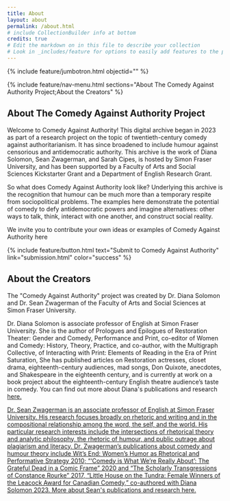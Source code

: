 ```yaml
---
title: About
layout: about
permalink: /about.html
# include CollectionBuilder info at bottom
credits: true
# Edit the markdown on in this file to describe your collection
# Look in _includes/feature for options to easily add features to the page
---
```


{% include feature/jumbotron.html objectid="" %}

{% include feature/nav-menu.html sections="About The Comedy Against Authority Project;About the Creators" %}

## About The Comedy Against Authority Project


Welcome to Comedy Against Authority! This digital archive began in 2023 as part of a research project on the topic of twentieth-century comedy against authoritarianism. It has since broadened to include humour against censorious and antidemocratic authority. This archive is the work of Diana Solomon, Sean Zwagerman, and Sarah Cipes, is hosted by Simon Fraser University, and has been supported by a Faculty of Arts and Social Sciences Kickstarter Grant and a Department of English Research Grant.

So what does Comedy Against Authority look like? Underlying this archive is the recognition that humour can be much more than a temporary respite from sociopolitical problems. The examples here demonstrate the potential of comedy to defy antidemocratic powers and imagine alternatives: other ways to talk, think, interact with one another, and construct social reality.
 
We invite you to contribute your own ideas or examples of Comedy Against Authority here 

{% include feature/button.html text="Submit to Comedy Against Authority" link="submission.html" color="success" %}


## About the Creators

The "Comedy Against Authority" project was created by Dr. Diana Solomon and Dr. Sean Zwagerman of the Faculty of Arts and Social Sciences at Simon Fraser University.

Dr. Diana Solomon is associate professor of English at Simon Fraser University. She is the author of Prologues and Epilogues of Restoration Theater: Gender and Comedy, Performance and Print, co-editor of Women and Comedy: History, Theory, Practice, and co-author, with the Multigraph Collective, of Interacting with Print: Elements of Reading in the Era of Print Saturation, She has published articles on Restoration actresses, closet drama, eighteenth-century audiences, mad songs, Don Quixote, anecdotes, and Shakespeare in the eighteenth century, and is currently at work on a book project about the eighteenth-century English theatre audience’s taste in comedy. You can find out more about Diana's publications and research <a href="https://www.sfu.ca/english/people-dir/faculty/diana-solomon.html">here.

Dr. Sean Zwagerman is an associate professor of English at Simon Fraser University. His research focuses broadly on rhetoric and writing and in the compositional relationship among the word, the self, and the world. His particular research interests include the intersections of rhetorical theory and analytic philosophy, the rhetoric of humour, and public outrage about plagiarism and literacy. Dr. Zwagerman’s publications about comedy and humour theory include Wit’s End: Women’s Humor as Rhetorical and Performative Strategy 2010; “‘Comedy is What We’re Really About’: The Grateful Dead in a Comic Frame” 2020 and “The Scholarly Transgressions of Constance Rourke” 2017, “Little House on the Tundra: Female Winners of the Leacock Award for Canadian Comedy,” co-authored with Diana Solomon 2023. More about Sean's publications and research <a href="https://www.sfu.ca/english/people-dir/faculty/sean-zwagerman.html">here.